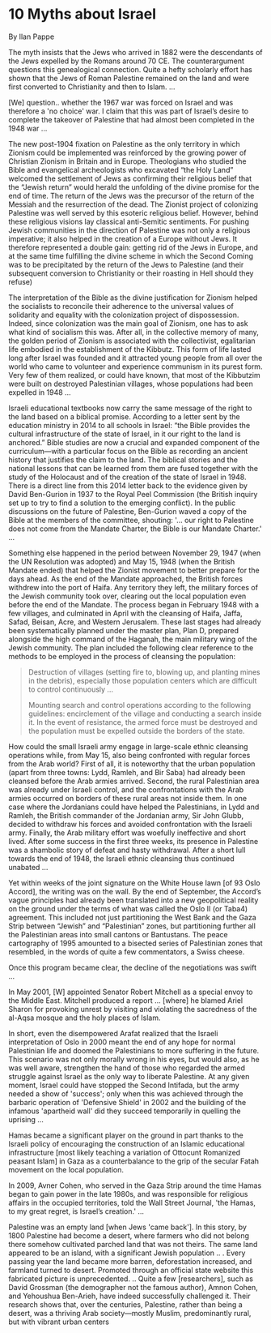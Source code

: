 # 10 Myths about Israel

By Ilan Pappe

The myth insists that the Jews who arrived in 1882 were the
descendants of the Jews expelled by the Romans around 70 CE. The
counterargument questions this genealogical connection. Quite a hefty
scholarly effort has shown that the Jews of Roman Palestine remained
on the land and were first converted to Christianity and then to
Islam. ...

[We] question..  whether the 1967 war was forced on Israel and was
therefore a 'no choice' war. I claim that this was part of Israel’s
desire to complete the takeover of Palestine that had almost been
completed in the 1948 war ...

The new post-1904 fixation on Palestine as the only territory in which
Zionism could be implemented was reinforced by the growing power of
Christian Zionism in Britain and in Europe. Theologians who studied
the Bible and evangelical archeologists who excavated “the Holy Land”
welcomed the settlement of Jews as confirming their religious belief
that the “Jewish return” would herald the unfolding of the divine
promise for the end of time. The return of the Jews was the precursor
of the return of the Messiah and the resurrection of the dead. The
Zionist project of colonizing Palestine was well served by this
esoteric religious belief. However, behind these religious visions lay
classical anti-Semitic sentiments. For pushing Jewish communities in
the direction of Palestine was not only a religious imperative; it
also helped in the creation of a Europe without Jews. It therefore
represented a double gain: getting rid of the Jews in Europe, and at
the same time fulfilling the divine scheme in which the Second Coming
was to be precipitated by the return of the Jews to Palestine (and
their subsequent conversion to Christianity or their roasting in Hell
should they refuse)

The interpretation of the Bible as the divine justification for
Zionism helped the socialists to reconcile their adherence to the
universal values of solidarity and equality with the colonization
project of dispossession. Indeed, since colonization was the main goal
of Zionism, one has to ask what kind of socialism this was. After all,
in the collective memory of many, the golden period of Zionism is
associated with the collectivist, egalitarian life embodied in the
establishment of the Kibbutz. This form of life lasted long after
Israel was founded and it attracted young people from all over the
world who came to volunteer and experience communism in its purest
form. Very few of them realized, or could have known, that most of the
Kibbutzim were built on destroyed Palestinian villages, whose
populations had been expelled in 1948 ...

Israeli educational textbooks now carry the same message of the right
to the land based on a biblical promise. According to a letter sent by
the education ministry in 2014 to all schools in Israel: “the Bible
provides the cultural infrastructure of the state of Israel, in it our
right to the land is anchored.” Bible studies are now a crucial and
expanded component of the curriculum—with a particular focus on the
Bible as recording an ancient history that justifies the claim to the
land. The biblical stories and the national lessons that can be
learned from them are fused together with the study of the Holocaust
and of the creation of the state of Israel in 1948. There is a direct
line from this 2014 letter back to the evidence given by David
Ben-Gurion in 1937 to the Royal Peel Commission (the British inquiry
set up to try to find a solution to the emerging conflict). In the
public discussions on the future of Palestine, Ben-Gurion waved a copy
of the Bible at the members of the committee, shouting: '... our right
to Palestine does not come from the Mandate Charter, the Bible is our
Mandate Charter.' ...

Something else happened in the period between November 29, 1947 (when
the UN Resolution was adopted) and May 15, 1948 (when the British
Mandate ended) that helped the Zionist movement to better prepare for
the days ahead. As the end of the Mandate approached, the British
forces withdrew into the port of Haifa. Any territory they left, the
military forces of the Jewish community took over, clearing out the
local population even before the end of the Mandate. The process began
in February 1948 with a few villages, and culminated in April with the
cleansing of Haifa, Jaffa, Safad, Beisan, Acre, and Western
Jerusalem. These last stages had already been systematically planned
under the master plan, Plan D, prepared alongside the high command of
the Haganah, the main military wing of the Jewish community. The plan
included the following clear reference to the methods to be employed
in the process of cleansing the population:

>Destruction of villages (setting fire to, blowing up, and planting
 mines in the debris), especially those population centers which are
 difficult to control continuously …
>
>Mounting search and control operations according to the following
 guidelines: encirclement of the village and conducting a search
 inside it. In the event of resistance, the armed force must be
 destroyed and the population must be expelled outside the borders of
 the state.

How could the small Israeli army engage in large-scale ethnic
cleansing operations while, from May 15, also being confronted with
regular forces from the Arab world? First of all, it is noteworthy
that the urban population (apart from three towns: Lydd, Ramleh, and
Bir Saba) had already been cleansed before the Arab armies
arrived. Second, the rural Palestinian area was already under Israeli
control, and the confrontations with the Arab armies occurred on
borders of these rural areas not inside them. In one case where the
Jordanians could have helped the Palestinians, in Lydd and Ramleh, the
British commander of the Jordanian army, Sir John Glubb, decided to
withdraw his forces and avoided confrontation with the Israeli army.
Finally, the Arab military effort was woefully ineffective and short
lived. After some success in the first three weeks, its presence in
Palestine was a shambolic story of defeat and hasty withdrawal. After
a short lull towards the end of 1948, the Israeli ethnic cleansing
thus continued unabated ...

Yet within weeks of the joint signature on the White House lawn [of
93 Oslo Accord], the writing was on the wall. By the end of September,
the Accord’s vague principles had already been translated into a new
geopolitical reality on the ground under the terms of what was called
the Oslo II (or Taba4) agreement. This included not just partitioning
the West Bank and the Gaza Strip between “Jewish” and “Palestinian”
zones, but partitioning further all the Palestinian areas into small
cantons or Bantustans. The peace cartography of 1995 amounted to a
bisected series of Palestinian zones that resembled, in the words of
quite a few commentators, a Swiss cheese.

Once this program became clear, the decline of the negotiations was
swift ...


In May 2001, [W] appointed Senator Robert Mitchell as a special envoy
to the Middle East. Mitchell produced a report ... [where] he blamed
Ariel Sharon for provoking unrest by visiting and violating the
sacredness of the al-Aqsa mosque and the holy places of Islam.

In short, even the disempowered Arafat realized that the Israeli
interpretation of Oslo in 2000 meant the end of any hope for normal
Palestinian life and doomed the Palestinians to more suffering in the
future. This scenario was not only morally wrong in his eyes, but
would also, as he was well aware, strengthen the hand of those who
regarded the armed struggle against Israel as the only way to liberate
Palestine. At any given moment, Israel could have stopped the Second
Intifada, but the army needed a show of 'success'; only when this was
achieved through the barbaric operation of 'Defensive Shield' in 2002
and the building of the infamous 'apartheid wall' did they succeed
temporarily in quelling the uprising ...

Hamas became a significant player on the ground in part thanks to the
Israeli policy of encouraging the construction of an Islamic
educational infrastructure [most likely teaching a variation of
Ottocunt Romanized peasant Islam] in Gaza as a counterbalance to the
grip of the secular Fatah movement on the local population.

In 2009, Avner Cohen, who served in the Gaza Strip around the time
Hamas began to gain power in the late 1980s, and was responsible for
religious affairs in the occupied territories, told the Wall Street
Journal, 'the Hamas, to my great regret, is Israel’s creation.' ...

Palestine was an empty land [when Jews 'came back']. In this story,
by 1800 Palestine had become a desert, where farmers who did not
belong there somehow cultivated parched land that was not theirs. The
same land appeared to be an island, with a significant Jewish
population .. . Every passing year the land became more barren,
deforestation increased, and farmland turned to desert. Promoted
through an official state website this fabricated picture is
unprecedented. ..  Quite a few [researchers], such as David Grossman
(the demographer not the famous author), Amnon Cohen, and Yehoushua
Ben-Arieh, have indeed successfully challenged it. Their research
shows that, over the centuries, Palestine, rather than being a desert,
was a thriving Arab society—mostly Muslim, predominantly rural, but
with vibrant urban centers







